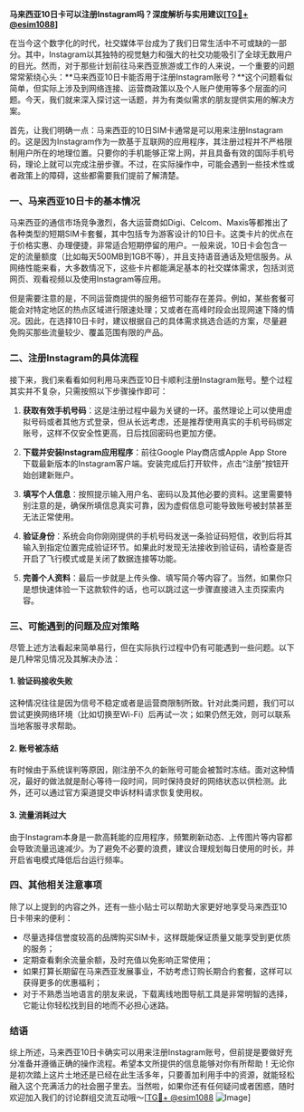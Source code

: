 **马来西亚10日卡可以注册Instagram吗？深度解析与实用建议[[TG💪+ @esim1088](https://t.me/s/esim1088)]**

在当今这个数字化的时代，社交媒体平台成为了我们日常生活中不可或缺的一部分。其中，Instagram以其独特的视觉魅力和强大的社交功能吸引了全球无数用户的目光。然而，对于那些计划前往马来西亚旅游或工作的人来说，一个重要的问题常常萦绕心头：**马来西亚10日卡能否用于注册Instagram账号？**这个问题看似简单，但实际上涉及到网络连接、运营商政策以及个人账户使用等多个层面的问题。今天，我们就来深入探讨这一话题，并为有类似需求的朋友提供实用的解决方案。

首先，让我们明确一点：马来西亚的10日SIM卡通常是可以用来注册Instagram的。这是因为Instagram作为一款基于互联网的应用程序，其注册过程并不严格限制用户所在的地理位置。只要你的手机能够正常上网，并且具备有效的国际手机号码，理论上就可以完成注册步骤。不过，在实际操作中，可能会遇到一些技术性或者政策上的障碍，这些都需要我们提前了解清楚。

### 一、马来西亚10日卡的基本情况

马来西亚的通信市场竞争激烈，各大运营商如Digi、Celcom、Maxis等都推出了各种类型的短期SIM卡套餐，其中包括专为游客设计的10日卡。这类卡片的优点在于价格实惠、办理便捷，非常适合短期停留的用户。一般来说，10日卡会包含一定的流量额度（比如每天500MB到1GB不等），并且支持语音通话及短信服务。从网络性能来看，大多数情况下，这些卡片都能满足基本的社交媒体需求，包括浏览网页、观看视频以及使用Instagram等应用。

但是需要注意的是，不同运营商提供的服务细节可能存在差异。例如，某些套餐可能会对特定地区的热点区域进行限速处理；又或者在高峰时段会出现网速下降的情况。因此，在选择10日卡时，建议根据自己的具体需求挑选合适的方案，尽量避免购买那些流量较少、覆盖范围有限的产品。

### 二、注册Instagram的具体流程

接下来，我们来看看如何利用马来西亚10日卡顺利注册Instagram账号。整个过程其实并不复杂，只需按照以下步骤操作即可：

1. **获取有效手机号码**：这是注册过程中最为关键的一环。虽然理论上可以使用虚拟号码或者其他方式登录，但从长远考虑，还是推荐使用真实的手机号码绑定账号，这样不仅安全性更高，日后找回密码也更加方便。
   
2. **下载并安装Instagram应用程序**：前往Google Play商店或Apple App Store下载最新版本的Instagram客户端。安装完成后打开软件，点击“注册”按钮开始创建新账户。

3. **填写个人信息**：按照提示输入用户名、密码以及其他必要的资料。这里需要特别注意的是，确保所填信息真实可靠，因为虚假信息可能导致账号被封禁甚至无法正常使用。

4. **验证身份**：系统会向你刚刚提供的手机号码发送一条验证码短信，收到后将其输入到指定位置完成验证环节。如果此时发现无法接收到验证码，请检查是否开启了飞行模式或是关闭了数据连接等功能。

5. **完善个人资料**：最后一步就是上传头像、填写简介等内容了。当然，如果你只是想快速体验一下这款软件的话，也可以跳过这一步骤直接进入主页探索内容。

### 三、可能遇到的问题及应对策略

尽管上述方法看起来简单易行，但在实际执行过程中仍有可能遇到一些问题。以下是几种常见情况及其解决办法：

#### 1. 验证码接收失败
这种情况往往是因为信号不稳定或者是运营商限制所致。针对此类问题，我们可以尝试更换网络环境（比如切换至Wi-Fi）后再试一次；如果仍然无效，则可以联系当地客服寻求帮助。

#### 2. 账号被冻结
有时候由于系统误判等原因，刚注册不久的新账号可能会被暂时冻结。面对这种情况，最好的做法就是耐心等待一段时间，同时保持良好的网络状态以供检测。此外，还可以通过官方渠道提交申诉材料请求恢复使用权。

#### 3. 流量消耗过大
由于Instagram本身是一款高耗能的应用程序，频繁刷新动态、上传图片等内容都会导致流量迅速减少。为了避免不必要的浪费，建议合理规划每日使用的时长，并开启省电模式降低后台运行频率。

### 四、其他相关注意事项

除了以上提到的内容之外，还有一些小贴士可以帮助大家更好地享受马来西亚10日卡带来的便利：

- 尽量选择信誉度较高的品牌购买SIM卡，这样既能保证质量又能享受到更优质的服务；
- 定期查看剩余流量余额，及时充值以免影响正常使用；
- 如果打算长期留在马来西亚发展事业，不妨考虑订购长期合约套餐，这样可以获得更多的优惠福利；
- 对于不熟悉当地语言的朋友来说，下载离线地图导航工具是非常明智的选择，它能让你轻松找到目的地而不必担心迷路。

### 结语

综上所述，马来西亚10日卡确实可以用来注册Instagram账号，但前提是要做好充分准备并遵循正确的操作流程。希望本文所提供的信息能够对你有所帮助！无论你是初次踏上这片土地还是已经在此生活多年，只要善加利用手中的资源，就能轻松融入这个充满活力的社会圈子里去。当然啦，如果你还有任何疑问或者困惑，随时欢迎加入我们的讨论群组交流互动哦～[[TG💪+ @esim1088](https://t.me/s/esim1088) ![Image](https://i.postimg.cc/4NQfJmqS/Snipaste-2025-05-13-00-14-12.png)]